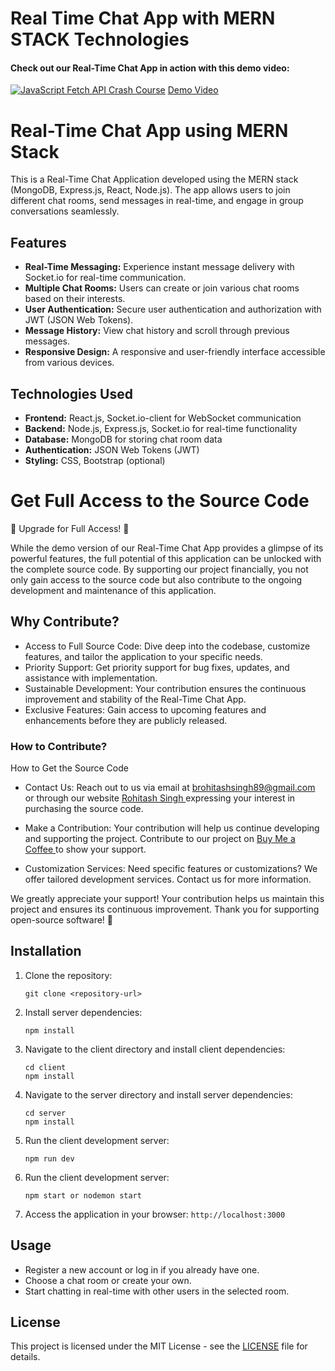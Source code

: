 # Real Time Chat App with MERN STACK Technologies 

#### Check out our Real-Time Chat App in action with this demo video:
[![JavaScript Fetch API Crash Course](https://img.youtube.com/vi/Oive66jrwBs/maxresdefault.jpg)](https://www.youtube.com/watch?v=Oive66jrwBs)
<a href="https://www.youtube.com/watch?v=b4NsLVqUq18">Demo Video</a>
# Real-Time Chat App using MERN Stack

This is a Real-Time Chat Application developed using the MERN stack (MongoDB, Express.js, React, Node.js). The app allows users to join different chat rooms, send messages in real-time, and engage in group conversations seamlessly.

## Features

- **Real-Time Messaging:** Experience instant message delivery with Socket.io for real-time communication.
- **Multiple Chat Rooms:** Users can create or join various chat rooms based on their interests.
- **User Authentication:** Secure user authentication and authorization with JWT (JSON Web Tokens).
- **Message History:** View chat history and scroll through previous messages.
- **Responsive Design:** A responsive and user-friendly interface accessible from various devices.

## Technologies Used

- **Frontend:** React.js, Socket.io-client for WebSocket communication
- **Backend:** Node.js, Express.js, Socket.io for real-time functionality
- **Database:** MongoDB for storing chat room data
- **Authentication:** JSON Web Tokens (JWT)
- **Styling:** CSS, Bootstrap (optional)

# Get Full Access to the Source Code
🚀 Upgrade for Full Access! 🚀

While the demo version of our Real-Time Chat App provides a glimpse of its powerful features, the full potential of this application can be unlocked with the complete source code. By supporting our project financially, you not only gain access to the source code but also contribute to the ongoing development and maintenance of this application.

## Why Contribute?
- Access to Full Source Code: Dive deep into the codebase, customize features, and tailor the application to your specific needs.
- Priority Support: Get priority support for bug fixes, updates, and assistance with implementation.
- Sustainable Development: Your contribution ensures the continuous improvement and stability of the Real-Time Chat App.
- Exclusive Features: Gain access to upcoming features and enhancements before they are publicly released.

### How to Contribute?
How to Get the Source Code
- Contact Us: Reach out to us via email at brohitashsingh89@gmail.com or through our website <a href="https://rohitashsingh.vercel.app/"> Rohitash Singh </a> expressing your interest in purchasing the source code.

- Make a Contribution: Your contribution will help us continue developing and supporting the project. Contribute to our project on <a href="https://www.buymeacoffee.com/rohitashsingh89"> Buy Me a Coffee </a> to show your support.

- Customization Services: Need specific features or customizations? We offer tailored development services. Contact us for more information.

We greatly appreciate your support! Your contribution helps us maintain this project and ensures its continuous improvement.
Thank you for supporting open-source software! 🙌

## Installation

1. Clone the repository:
   ```
   git clone <repository-url>
   ```
   
2. Install server dependencies:
   ```
   npm install
   ```

3. Navigate to the client directory and install client dependencies:
   ```
   cd client
   npm install
   ```

4. Navigate to the server directory and install server dependencies:
   ```
   cd server
   npm install
   ```

5. Run the client development server:
   ```
   npm run dev
   ```

6. Run the client development server:
   ```
   npm start or nodemon start
   ```

7. Access the application in your browser: `http://localhost:3000`

## Usage

- Register a new account or log in if you already have one.
- Choose a chat room or create your own.
- Start chatting in real-time with other users in the selected room.

## License

This project is licensed under the MIT License - see the [LICENSE](LICENSE) file for details.

